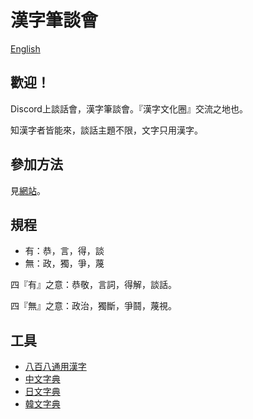 # 漢字筆談會

[English](https://pen-talk.github.io/en)

## 歡迎！

Discord上談話會，漢字筆談會。『漢字文化圈』交流之地也。

知漢字者皆能來，談話主題不限，文字只用漢字。


## 參加方法

見[網站](https://pen-talk.github.io#參加方法)。

## 規程

- 有：恭，言，得，談
- 無：政，獨，爭，蔑

四『有』之意：恭敬，言詞，得解，談話。

四『無』之意：政治，獨斷，爭鬪，蔑視。


## 工具

- [八百八通用漢字](https://pen-talk.github.io/han808)
- [中文字典](https://www.zdic.net/)
- [日文字典](https://kanji.jitenon.jp/)
- [韓文字典](https://hanja.dict.naver.com/)
